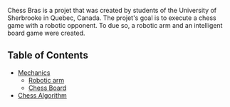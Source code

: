 Chess Bras is a projet that was created by students of the University of Sherbrooke in Quebec, Canada. The projet's goal is to execute a chess game with a robotic opponent. To due so, a robotic arm and an intelligent board game were created. 

## Table of Contents
- [Mechanics](https://github.com/ClanDesDindesLibres2/RoboticArm_ChessBoard_Mechanic/blob/main/README.md#mechanics-robotic-arm-and-chessboard)
   - [Robotic arm](https://github.com/ClanDesDindesLibres2/RoboticArm_ChessBoard_Mechanic#1--robotic-arm)
   - [Chess Board](https://github.com/ClanDesDindesLibres2/RoboticArm_ChessBoard_Mechanic#2--chessboard)
- [Chess Algorithm](https://github.com/ClanDesDindesLibres2/RoboticArm_ChessBoard_PI/tree/main/sunfish-master#introduction)
